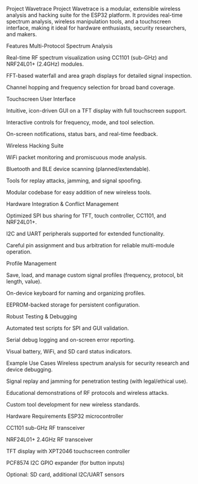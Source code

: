 Project Wavetrace
Project Wavetrace is a modular, extensible wireless analysis and hacking suite for the ESP32 platform. It provides real-time spectrum analysis, wireless manipulation tools, and a touchscreen interface, making it ideal for hardware enthusiasts, security researchers, and makers.

Features
Multi-Protocol Spectrum Analysis

Real-time RF spectrum visualization using CC1101 (sub-GHz) and NRF24L01+ (2.4GHz) modules.

FFT-based waterfall and area graph displays for detailed signal inspection.

Channel hopping and frequency selection for broad band coverage.

Touchscreen User Interface

Intuitive, icon-driven GUI on a TFT display with full touchscreen support.

Interactive controls for frequency, mode, and tool selection.

On-screen notifications, status bars, and real-time feedback.

Wireless Hacking Suite

WiFi packet monitoring and promiscuous mode analysis.

Bluetooth and BLE device scanning (planned/extendable).

Tools for replay attacks, jamming, and signal spoofing.

Modular codebase for easy addition of new wireless tools.

Hardware Integration & Conflict Management

Optimized SPI bus sharing for TFT, touch controller, CC1101, and NRF24L01+.

I2C and UART peripherals supported for extended functionality.

Careful pin assignment and bus arbitration for reliable multi-module operation.

Profile Management

Save, load, and manage custom signal profiles (frequency, protocol, bit length, value).

On-device keyboard for naming and organizing profiles.

EEPROM-backed storage for persistent configuration.

Robust Testing & Debugging

Automated test scripts for SPI and GUI validation.

Serial debug logging and on-screen error reporting.

Visual battery, WiFi, and SD card status indicators.

Example Use Cases
Wireless spectrum analysis for security research and device debugging.

Signal replay and jamming for penetration testing (with legal/ethical use).

Educational demonstrations of RF protocols and wireless attacks.

Custom tool development for new wireless standards.

Hardware Requirements
ESP32 microcontroller

CC1101 sub-GHz RF transceiver

NRF24L01+ 2.4GHz RF transceiver

TFT display with XPT2046 touchscreen controller

PCF8574 I2C GPIO expander (for button inputs)

Optional: SD card, additional I2C/UART sensors
